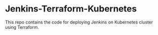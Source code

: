 # Jenkins-Terraform-Kubernetes
This repo contains the code for deploying Jenkins on Kubernetes cluster using Terraform.
